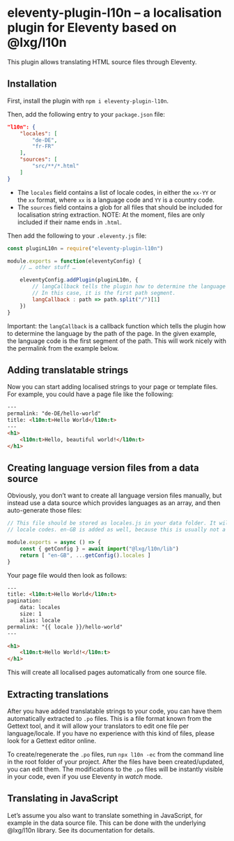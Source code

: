 # eleventy-plugin-l10n – a localisation plugin for Eleventy based on @lxg/l10n

This plugin allows translating HTML source files through Eleventy.

## Installation

First, install the plugin with `npm i eleventy-plugin-l10n`.

Then, add the following entry to your `package.json` file:

```json
"l10n": {
    "locales": [
        "de-DE",
        "fr-FR"
    ],
    "sources": [
        "src/**/*.html"
    ]
}
```

- The `locales` field contains a list of locale codes, in either the `xx-YY` or the `xx` format, where `xx` is a language code and `YY` is a country code.
- The `sources` field contains a glob for all files that should be included for localisation string extraction. NOTE: At the moment, files are only included if their name ends in `.html`.

Then add the following to your `.eleventy.js` file:

```js
const pluginL10n = require("eleventy-plugin-l10n")

module.exports = function(eleventyConfig) {
    // … other stuff …

    eleventyConfig.addPlugin(pluginL10n, {
        // langCallback tells the plugin how to determine the language from the path of a given file.
        // In this case, it is the first path segment.
        langCallback : path => path.split("/")[1]
    })
}
```

Important: the `langCallback` is a callback function which tells the plugin how to determine the language by the path of the page. In the given example, the language code is the first segment of the path. This will work nicely with the permalink from the example below.

## Adding translatable strings

Now you can start adding localised strings to your page or template files. For example, you could have a page file like the following:

```html
---
permalink: "de-DE/hello-world"
title: <l10n:t>Hello World</l10n:t>
---
<h1>
    <l10n:t>Hello, beautiful world!</l10n:t>
</h1>
```

## Creating language version files from a data source

Obviously, you don’t want to create all language version files manually, but instead use a data source which provides languages as an array, and then auto-generate those files:

```js
// This file should be stored as locales.js in your data folder. It will create an array of
// locale codes. en-GB is added as well, because this is usually not a translation target language.

module.exports = async () => {
    const { getConfig } = await import("@lxg/l10n/lib")
    return [ "en-GB", ...getConfig().locales ]
}
```

Your page file would then look as follows:

```html
---
title: <l10n:t>Hello World</l10n:t>
pagination:
    data: locales
    size: 1
    alias: locale
permalink: "{{ locale }}/hello-world"
---

<h1>
    <l10n:t>Hello World!</l10n:t>
</h1>
```

This will create all localised pages automatically from one source file.

## Extracting translations

After you have added translatable strings to your code, you can have them automatically extracted to `.po` files. This is a file format known from the Gettext tool, and it will allow your translators to edit one file per language/locale. If you have no experience with this kind of files, please look for a Gettext editor online.

To create/regenerate the `.po` files, run `npx l10n -ec` from the command line in the root folder of your project. After the files have been created/updated, you can edit them. The modifications to the `.po` files will be instantly visible in your code, even if you use Eleventy in *watch* mode.


## Translating in JavaScript

Let’s assume you also want to translate something in JavaScript, for example in the data source file. This can be done with the underlying @lxg/l10n library. See its documentation for details.
